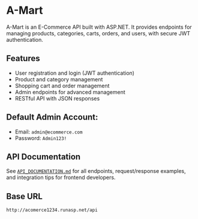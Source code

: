 ﻿# A-Mart

A-Mart is an E-Commerce API built with ASP.NET. It provides endpoints for managing products, categories, carts, orders, and users, with secure JWT authentication.

## Features
- User registration and login (JWT authentication)
- Product and category management
- Shopping cart and order management
- Admin endpoints for advanced management
- RESTful API with JSON responses

## **Default Admin Account:**
   - Email: `admin@ecommerce.com`
   - Password: `Admin123!`

## API Documentation
See [`API_DOCUMENTATION.md`](./API_DOCUMENTATION.md) for all endpoints, request/response examples, and integration tips for frontend developers.

## Base URL
```
http://acomerce1234.runasp.net/api
```

